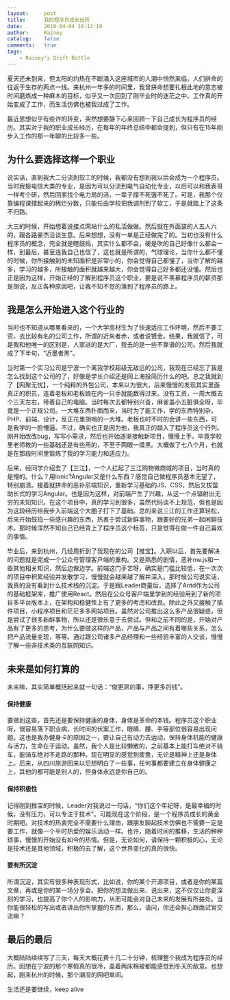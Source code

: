 ```yaml
---
layout:     post
title:      我的程序员成长经历
date:       2018-04-04 19:12:19
author:     Rainey
catalog:    false
comments:   true
tags:
    - Rainey‘s Drift Bottle
---
```


夏天还未到来，但太阳的灼热在不断涌入这座城市的人潮中悄然来临，人们拼命的往返于生存的两点一线。来杭州一年多的时间里，我曾拼命想要扎根此地的意志被时间磨炼成一种麻木的目标，似乎又一次回到了刚毕业时的迷茫之中。工作真的开始变成了工作，而生活仿佛也被我过成了工作。

最近思想似乎有些许的转变，突然想要静下心来回顾一下自己成长为程序员的经历。其实对于我的职业成长经历，在每年的年终总结中都会提到，但只有在15年刚步入工作的那一年聊的比较多一些。

## 为什么要选择这样一个职业

说实话，直到我大二分流到软工的时候，我都没有想到我以后会成为一个程序员。当时我报电信大类的专业，是因为可以分流到电气自动化专业，以后可以和我表哥一样考个研，然后回家找个电力局的活，一辈子撑不死饿不死了。可是，我那个仅靠编程课撑起来的稀烂分数，只能任由学校把我调剂到了软工，于是就踏上了这条不归路。

大三的时候，开始想着说接点网站什么的私活做做。然后就在外面装的人五人六的，跟各路豪杰洽谈生意。后来想想，没有一单是正经做完了的。当初也没有什么程序员的概念，完全就是瞎鼓捣，其实什么都不会，硬是吹的自己好像什么都会一样，到最后，甚至连我自己也信了，这也就是所谓的，气球理论，当你什么都不懂的时候，你所接触到的未知面积是非常小的，你会觉得自己都懂了，当你了解的越多，学习的越多，所接触的面积就越来越大，你会觉得自己好多都还没懂。然后也正是因为这样，开始正经的了解到程序员这个职业，要是说不羡慕程序员的薪资那是胡说，反正各种原因吧，让我不知不觉的落到了程序员的路上。

## 我是怎么开始进入这个行业的

当时也不知道从哪里看来的，一个大学高材生为了快速适应工作环境，然后不要工资，去比较有名的公司工作，所谓的近朱者赤，或者说镀金。结果，我就信了，可是我和他唯一的区别是，人家进的是大厂，我去的是一些不靠谱的公司。然后我就成了下半句，“近墨者黑”。

当时第一个实习公司是宁波一个离我学校超级无敌远的公司，我现在已经忘了我是怎么找到这个公司的了，好像是学长介绍还是网上海投简历什么的吧。总之我就到了【网聚无忧】，一个纯粹的外包公司，本来以为很大，后来慢慢的发现其实里面真正的职员，连着老板和老板娘在内一只手就能数得过来。没有工资，一周大概去个三天左右，带着自己的电脑。当时每次去都特别兴奋，麻雀虽小五脏俱全呀，毕竟是一个正规公司。一大堆东西扑面而来，当时为了能工作，学的东西特别杂，PHP、前端、设计，反正花里胡哨的一大堆。老板也时不时的会讲一些东西，可是我学的一脸懵逼。不过，确实也正是因为他，我真正的踏入了程序员这个行列。刚开始改改bug，写写小需求，然后也开始逐渐接触新项目，慢慢上手。毕竟学校里老师教的一些基础还是有些用的，不至于两眼一摸黑。大概做了七八个月，也就是在那段时间里锻炼了我的学习能力和适应力。

后来，经同学介绍去了【三江】，一个人扛起了三江购物微商城的项目，当时真的是懵的。什么？用Ionic?Angular又是什么东西？感觉自己做程序员基本无望了，特别崩溃。接着就拼命的恶补前端知识，重新学习基础的JS、CSS，然后又拔苗助长式的学习Angular。也是因为这样，对前端产生了兴趣，从这一个点辐射出无穷的未知知识。在这个项目中，真的学习到很多，虽然代码谈不上规范，但也是因为这段经历给我步入前端这个大圈子打下了基础。总的来说三江的工作还算轻松，后来开始鼓捣一些感兴趣的东西，热衷于尝试新鲜事物，跟要好的兄弟一起闲聊技术。那时候浑然不知自己已经背上了程序员这个标签，只是觉得在做一件自己喜欢的事情。

毕业后，来到杭州，几经周折到了我现在的公司【推宝】。入职以后，首先要解决的问题就是完成一个公众号管理客户端的重构。又是熟悉的剧情，恶补nw.js和一些其他相关知识，然后边做边学。前端这门手艺呀，确实是门槛比较低，在一次次的项目中积累经验并发散学习，慢慢就会越来越了解并深入。那时候公司说实话，我真的没有看到什么技术栈的沉淀。于是跟Leader商量后，选择了Antd作为公司的基础框架库，推广使用React。然后在公众号客户端里学到的经验用到了新的项目多平台版本上，在架构和稳健性上有了更多的考虑和改良。除此之外又接触了插件项目，小程序项目和茫茫多多网站项目。虽然对公司推出这么多产品很疑惑，但是尝试了很多新鲜事物，所以还是很乐意于去尝试。但和之前不同的是，开始对产品有了更多的思考，为什么要做这样的产品，产品与产品之间有着哪些关系，怎么把产品流量变现，等等。通过跟公司诸多产品经理和一些经验丰富的人交谈，慢慢了解一些非技术类的互联网知识。

## 未来是如何打算的

未来嘛，其实简单概括起来就一句话：“做更屌的事，挣更多的钱”。

#### 保持健康

  要做到这些，首先还是要保持健康的身体，身体是革命的本钱。程序员这个职业呀，很容易落下职业病，长时间的伏案工作，眼睛、腰、手等部位很容易出现问题。这也是我办健身卡的原因之一，要让自己有动力去运动，保持身体机能的健康与活力，生命在于运动。虽然，我个人是比较懒散的，之前基本上能打车绝对不骑车，能骑车绝对不走路的那种。现在明显的感觉到疲惫，无论是精神上还是身体上。后来，从四川旅游回来以后想明白了一些事，任何事都要建立在身体健康之上，其他的都可能是别人的，但身体永远是你自己的。

#### 保持积极性

  记得刚到推宝的时候，Leader对我说过一句话，“你们这个年纪呀，是最幸福的时候，没有压力，可以专注于技术”。可能现在这个阶段，是一个程序员成长的黄金时期吧。对技术的热衷完全不需要什么理由，跟朋友聊起技术仿佛也不需要一定是要工作，就像一个平时热爱的娱乐活动一样。也许，随着时间的推移，生活的种种琐事，慢慢的开始没有如今的热情。但是，无论如何，请保持一颗积极的心，无论是技术还是其他领域，积极的去了解，这个世界变化的真的很快。

#### 要有所沉淀

  所谓沉淀，其实有很多种表现形式，比如说，你的某个开源项目，或者是你的某篇文章，再或是你的某一场分享会。把你的想法做出来、说出来，这不仅仅让你更深刻的学习，也提高了你个人的影响力，从而可能会对自己未来的发展有所益处。当你能很轻松的写出或者讲出你所掌握的东西，那么，请问，你还会担心跟面试官交流嘛？

## 最后的最后

大概陆陆续续写了三天，每天大概花费十几二十分钟，梳理整个我成为程序员的经历。回想在宁波的那个寒假真的很冷，盖着两床棉被都能感觉到冬天的敌意。也想起，刚来杭州的时候，那个潮湿的网吧单间。

生活还是要继续，keep alive